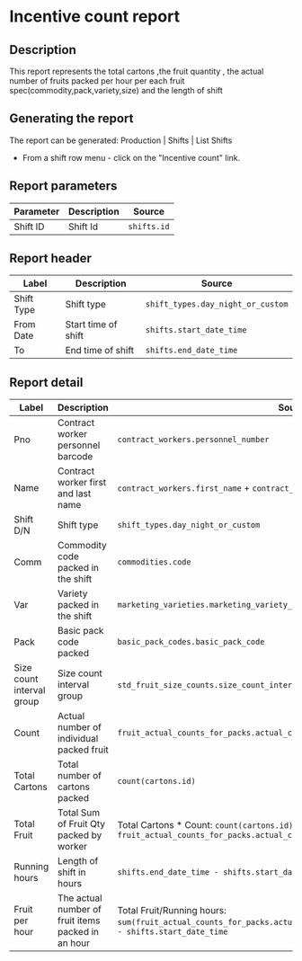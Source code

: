 # Incentive count report

## Description
This report represents the total cartons ,the fruit quantity , the actual number of fruits packed per hour
per each fruit spec(commodity,pack,variety,size) and  the length of shift


## Generating the report
The report can be generated:
Production | Shifts | List Shifts
* From a shift row menu  - click on the "Incentive count" link.


## Report parameters
| Parameter | Description | Source |
| ----- | ----------- | ------ |
|  Shift ID  |Shift Id | `shifts.id` |
## Report header
| Label | Description | Source |
| ----- | ----------- | ------ |
|  Shift Type | Shift type| `shift_types.day_night_or_custom` |
|  From Date |Start time of shift | `shifts.start_date_time` |
|  To |End time of shift | `shifts.end_date_time` |
## Report detail
| Label | Description | Source |
| ----- | ----------- | ------ |
|  Pno |Contract worker personnel barcode | `contract_workers.personnel_number` |
|  Name |Contract worker first and last name | `contract_workers.first_name`  +  `contract_workers.last_name`|
|  Shift D/N |Shift type| `shift_types.day_night_or_custom` |
|  Comm |Commodity code packed in the shift | `commodities.code` |
|  Var  |Variety packed in the shift  | `marketing_varieties.marketing_variety_code` |
|  Pack |Basic pack code packed   | `basic_pack_codes.basic_pack_code` |
|  Size count interval group     |Size count interval group   |`std_fruit_size_counts.size_count_interval_group`/
|  Count |Actual number of individual packed fruit | `fruit_actual_counts_for_packs.actual_count_for_pack` |
|  Total Cartons |Total number of cartons packed | `count(cartons.id)`|
|  Total Fruit |Total Sum of  Fruit Qty packed by worker | Total Cartons * Count: `count(cartons.id)` * `fruit_actual_counts_for_packs.actual_count_for_pack` |
|  Running hours |Length of shift in hours| `shifts.end_date_time - shifts.start_date_time` |
|  Fruit per hour | The actual number of fruit items packed in an hour | Total Fruit/Running hours: `sum(fruit_actual_counts_for_packs.actual_count_for_pack)`/`shifts.end_date_time - shifts.start_date_time` |




